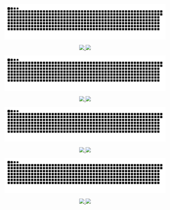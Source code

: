 
![Snake animation](https://github.com/adriane-desenvolvimento/adriane-desenvolvimento/blob/output/github-contribution-grid-snake.svg)

<center><div>
<a href="https://github.com/adriane-desenvolvimento">
<img height="150em" src="https://github-readme-stats.vercel.app/api/top-langs/?username=adriane-desenvolvimento&layout=compact&langs_count=7&theme=dracula">
<img height="150em" src="https://github-readme-stats.vercel.app/api?username=adriane-desenvolvimento&show_icons=true&theme=dracula&include_all_commits=true&count_private=true">
 </div></center>
 
![Snake animation](https://github.com/adriane-desenvolvimento/adriane-desenvolvimento/blob/output/github-contribution-grid-snake.svg)

<center><div>
<a href="https://github.com/adriane-desenvolvimento">
<img height="150em" src="https://github-readme-stats.vercel.app/api/top-langs/?username=adriane-desenvolvimento&layout=compact&langs_count=7&theme=dracula">
<img height="150em" src="https://github-readme-stats.vercel.app/api?username=adriane-desenvolvimento&show_icons=true&theme=dracula&include_all_commits=true&count_private=true">
 </div></center>
 
![Snake animation](https://github.com/adriane-desenvolvimento/adriane-desenvolvimento/blob/output/github-contribution-grid-snake.svg)

<center><div>
<a href="https://github.com/adriane-desenvolvimento">
<img height="150em" src="https://github-readme-stats.vercel.app/api/top-langs/?username=adriane-desenvolvimento&layout=compact&langs_count=7&theme=dracula">
<img height="150em" src="https://github-readme-stats.vercel.app/api?username=adriane-desenvolvimento&show_icons=true&theme=dracula&include_all_commits=true&count_private=true">
 </div></center>
 
![Snake animation](https://github.com/adriane-desenvolvimento/adriane-desenvolvimento/blob/output/github-contribution-grid-snake.svg)

<center><div>
<a href="https://github.com/adriane-desenvolvimento">
<img height="150em" src="https://github-readme-stats.vercel.app/api/top-langs/?username=adriane-desenvolvimento&layout=compact&langs_count=7&theme=dracula">
<img height="150em" src="https://github-readme-stats.vercel.app/api?username=adriane-desenvolvimento&show_icons=true&theme=dracula&include_all_commits=true&count_private=true">
 </div></center>
